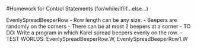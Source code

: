 #Homework for Control Statements (for/while/if/if...else...)

EvenlySpreadBeeperRow
    - Row length can be any size.
    - Beepers are randomly on the corners
    - There can be at most 2 beepers at a corner
    - TO DO: Write a program in which Karel spread beepers evenly on the row.
    - TEST WORLDS: EvenlySpreadBeeperRow.W, EvenlySpreadBeeperRow1.W
